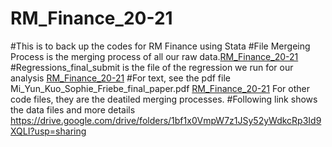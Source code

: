 # RM_Finance_20-21

#This is to back up the codes for RM Finance using Stata
#File Mergeing Process is the merging process of all our raw data.[RM_Finance_20-21](MergingProcess)
#Regressions_final_submit is the file of the regression we run for our analysis [RM_Finance_20-21](regression_final_submit.do)
#For text, see the pdf file Mi_Yun_Kuo_Sophie_Friebe_final_paper.pdf [RM_Finance_20-21](Mi_Yun_Kuo_Sophie_Friebe_final_paper.pdf) 
For other code files, they are the deatiled merging processes.
#Following link shows the data files and more details
https://drive.google.com/drive/folders/1bf1x0VmpW7z1JSy52yWdkcRp3Id9XQLI?usp=sharing

